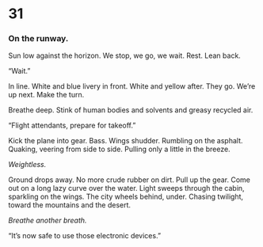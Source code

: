 # 31

### On the runway.

Sun low against the horizon. We stop, we go, we wait. Rest. Lean back.

“Wait.”

In line. White and blue livery in front. White and yellow after. They go. We’re up next. Make the turn.

Breathe deep. Stink of human bodies and solvents and greasy recycled air. 

“Flight attendants, prepare for takeoff.”

Kick the plane into gear. Bass. Wings shudder. Rumbling on the asphalt. Quaking, veering from side to side. Pulling only a little in the breeze.

_Weightless._

Ground drops away. No more crude rubber on dirt. Pull up the gear. Come out on a long lazy curve over the water. Light sweeps through the cabin, sparkling on the wings. The city wheels behind, under. Chasing twilight, toward the mountains and the desert.

_Breathe another breath._

“It’s now safe to use those electronic devices.”
